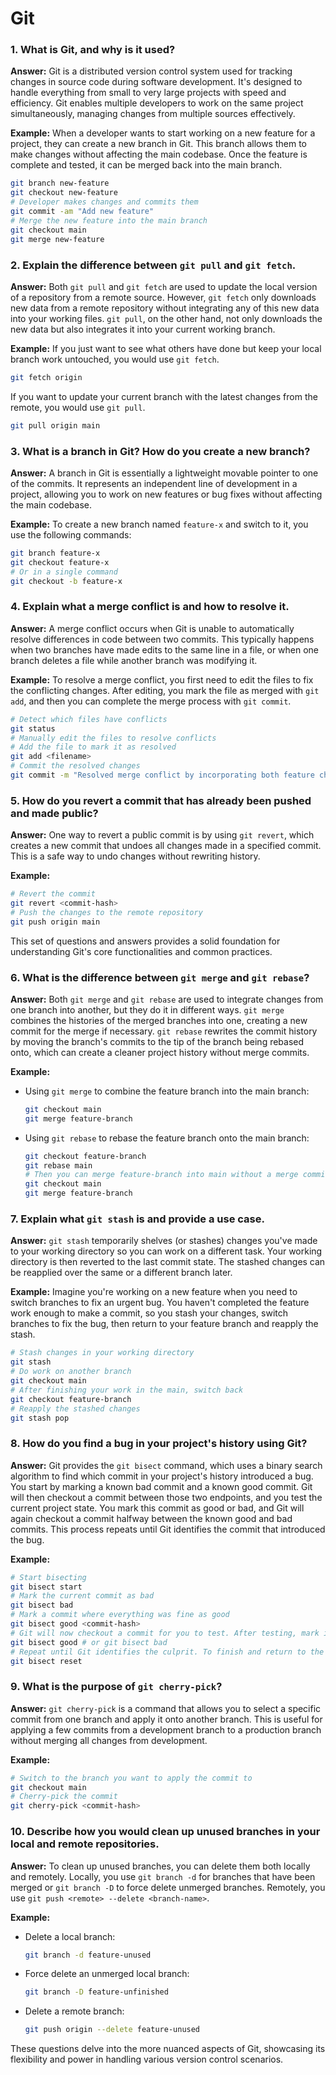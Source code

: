 # Git

### 1. What is Git, and why is it used?

**Answer:** Git is a distributed version control system used for tracking changes in source code during software development. It's designed to handle everything from small to very large projects with speed and efficiency. Git enables multiple developers to work on the same project simultaneously, managing changes from multiple sources effectively.

**Example:** When a developer wants to start working on a new feature for a project, they can create a new branch in Git. This branch allows them to make changes without affecting the main codebase. Once the feature is complete and tested, it can be merged back into the main branch.

```bash
git branch new-feature
git checkout new-feature
# Developer makes changes and commits them
git commit -am "Add new feature"
# Merge the new feature into the main branch
git checkout main
git merge new-feature
```

### 2. Explain the difference between `git pull` and `git fetch`.

**Answer:** Both `git pull` and `git fetch` are used to update the local version of a repository from a remote source. However, `git fetch` only downloads new data from a remote repository without integrating any of this new data into your working files. `git pull`, on the other hand, not only downloads the new data but also integrates it into your current working branch.

**Example:** If you just want to see what others have done but keep your local branch work untouched, you would use `git fetch`.

```bash
git fetch origin
```

If you want to update your current branch with the latest changes from the remote, you would use `git pull`.

```bash
git pull origin main
```

### 3. What is a branch in Git? How do you create a new branch?

**Answer:** A branch in Git is essentially a lightweight movable pointer to one of the commits. It represents an independent line of development in a project, allowing you to work on new features or bug fixes without affecting the main codebase.

**Example:** To create a new branch named `feature-x` and switch to it, you use the following commands:

```bash
git branch feature-x
git checkout feature-x
# Or in a single command
git checkout -b feature-x
```

### 4. Explain what a merge conflict is and how to resolve it.

**Answer:** A merge conflict occurs when Git is unable to automatically resolve differences in code between two commits. This typically happens when two branches have made edits to the same line in a file, or when one branch deletes a file while another branch was modifying it.

**Example:** To resolve a merge conflict, you first need to edit the files to fix the conflicting changes. After editing, you mark the file as merged with `git add`, and then you can complete the merge process with `git commit`.

```bash
# Detect which files have conflicts
git status
# Manually edit the files to resolve conflicts
# Add the file to mark it as resolved
git add <filename>
# Commit the resolved changes
git commit -m "Resolved merge conflict by incorporating both feature changes"
```

### 5. How do you revert a commit that has already been pushed and made public?

**Answer:** One way to revert a public commit is by using `git revert`, which creates a new commit that undoes all changes made in a specified commit. This is a safe way to undo changes without rewriting history.

**Example:**

```bash
# Revert the commit
git revert <commit-hash>
# Push the changes to the remote repository
git push origin main
```

This set of questions and answers provides a solid foundation for understanding Git's core functionalities and common practices.

### 6. What is the difference between `git merge` and `git rebase`?

**Answer:** Both `git merge` and `git rebase` are used to integrate changes from one branch into another, but they do it in different ways. `git merge` combines the histories of the merged branches into one, creating a new commit for the merge if necessary. `git rebase` rewrites the commit history by moving the branch's commits to the tip of the branch being rebased onto, which can create a cleaner project history without merge commits.

**Example:**

- Using `git merge` to combine the feature branch into the main branch:
    
    ```bash
    git checkout main
    git merge feature-branch
    ```
    
- Using `git rebase` to rebase the feature branch onto the main branch:
    
    ```bash
    git checkout feature-branch
    git rebase main
    # Then you can merge feature-branch into main without a merge commit
    git checkout main
    git merge feature-branch
    ```
    

### 7. Explain what `git stash` is and provide a use case.

**Answer:** `git stash` temporarily shelves (or stashes) changes you've made to your working directory so you can work on a different task. Your working directory is then reverted to the last commit state. The stashed changes can be reapplied over the same or a different branch later.

**Example:** Imagine you're working on a new feature when you need to switch branches to fix an urgent bug. You haven't completed the feature work enough to make a commit, so you stash your changes, switch branches to fix the bug, then return to your feature branch and reapply the stash.

```bash
# Stash changes in your working directory
git stash
# Do work on another branch
git checkout main
# After finishing your work in the main, switch back
git checkout feature-branch
# Reapply the stashed changes
git stash pop
```

### 8. How do you find a bug in your project's history using Git?

**Answer:** Git provides the `git bisect` command, which uses a binary search algorithm to find which commit in your project's history introduced a bug. You start by marking a known bad commit and a known good commit. Git will then checkout a commit between those two endpoints, and you test the current project state. You mark this commit as good or bad, and Git will again checkout a commit halfway between the known good and bad commits. This process repeats until Git identifies the commit that introduced the bug.

**Example:**

```bash
# Start bisecting
git bisect start
# Mark the current commit as bad
git bisect bad
# Mark a commit where everything was fine as good
git bisect good <commit-hash>
# Git will now checkout a commit for you to test. After testing, mark it as good or bad:
git bisect good # or git bisect bad
# Repeat until Git identifies the culprit. To finish and return to the original branch:
git bisect reset
```

### 9. What is the purpose of `git cherry-pick`?

**Answer:** `git cherry-pick` is a command that allows you to select a specific commit from one branch and apply it onto another branch. This is useful for applying a few commits from a development branch to a production branch without merging all changes from development.

**Example:**

```bash
# Switch to the branch you want to apply the commit to
git checkout main
# Cherry-pick the commit
git cherry-pick <commit-hash>
```

### 10. Describe how you would clean up unused branches in your local and remote repositories.

**Answer:** To clean up unused branches, you can delete them both locally and remotely. Locally, you use `git branch -d` for branches that have been merged or `git branch -D` to force delete unmerged branches. Remotely, you use `git push <remote> --delete <branch-name>`.

**Example:**

- Delete a local branch:
    
    ```bash
    git branch -d feature-unused
    ```
    
- Force delete an unmerged local branch:
    
    ```bash
    git branch -D feature-unfinished
    ```
    
- Delete a remote branch:
    
    ```bash
    git push origin --delete feature-unused
    ```
    

These questions delve into the more nuanced aspects of Git, showcasing its flexibility and power in handling various version control scenarios.